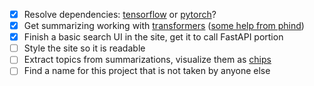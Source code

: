 - [x] Resolve dependencies: [tensorflow](https://www.tensorflow.org/install/pip#linux) or [pytorch](https://pytorch.org/get-started/locally/#start-locally)?
- [x] Get summarizing working with [transformers](https://github.com/huggingface/transformers) ([some help from phind](https://www.phind.com/search?cache=rgatat7hmb4701vrm41hd3zf))
- [x] Finish a basic search UI in the site, get it to call FastAPI portion
- [ ] Style the site so it is readable
- [ ] Extract topics from summarizations, visualize them as [chips](https://nextui.org/docs/components/chip)
- [ ] Find a name for this project that is not taken by anyone else
